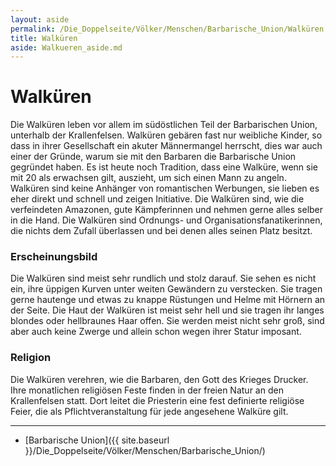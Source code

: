 ```yaml
---
layout: aside
permalink: /Die_Doppelseite/Völker/Menschen/Barbarische_Union/Walküren
title: Walküren
aside: Walkueren_aside.md
---
```


# Walküren

Die Walküren leben vor allem im südöstlichen Teil der Barbarischen Union, unterhalb der Krallenfelsen. Walküren gebären fast nur weibliche Kinder, so dass in ihrer Gesellschaft ein akuter Männermangel herrscht, dies war auch einer der Gründe, warum sie mit den Barbaren die Barbarische Union gegründet haben. Es ist heute noch Tradition, dass eine Walküre, wenn sie mit 20 als erwachsen gilt, auszieht, um sich einen Mann zu angeln. Walküren sind keine Anhänger von romantischen Werbungen, sie lieben es eher direkt und schnell und zeigen Initiative. Die Walküren sind, wie die verfeindeten Amazonen, gute Kämpferinnen und nehmen gerne alles selber in die Hand. Die Walküren sind Ordnungs- und Organisationsfanatikerinnen, die nichts dem Zufall überlassen und bei denen alles seinen Platz besitzt.

### Erscheinungsbild

Die Walküren sind meist sehr rundlich und stolz darauf. Sie sehen es nicht ein, ihre üppigen Kurven unter weiten Gewändern zu verstecken. Sie tragen gerne hautenge und etwas zu knappe Rüstungen und Helme mit Hörnern an der Seite. Die Haut der Walküren ist meist sehr hell und sie tragen ihr langes blondes oder hellbraunes Haar offen. Sie werden meist nicht sehr groß, sind aber auch keine Zwerge und allein schon wegen ihrer Statur imposant.

### Religion

Die Walküren verehren, wie die Barbaren, den Gott des Krieges Drucker. Ihre monatlichen religiösen Feste finden in der freien Natur an den Krallenfelsen statt. Dort leitet die Priesterin eine fest definierte religiöse Feier, die als Pflichtveranstaltung für jede angesehene Walküre gilt.

***

- [Barbarische Union]({{ site.baseurl }}/Die_Doppelseite/Völker/Menschen/Barbarische_Union/)
